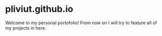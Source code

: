 # pliviut.github.io
Welcome to my personal portofolio! From now on I will try to feature all of my projects in here.
